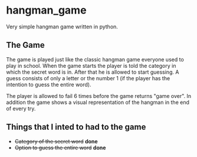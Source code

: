 # hangman_game
Very simple hangman game written in python.

## The Game
The game is played just like the classic hangman game everyone used to play in school. When the game starts the player is told the category in which the secret word is in. After that he is allowed to start guessing. A guess consists of only a letter or the number 1 (if the player has the intention to guess the entire word).

The player is allowed to fail 6 times before the game returns "game over". In addition the game shows a visual representation of the hangman in the end of every try.

## Things that I inted to had to the game
- ~~Category of the secret word~~        **done**
- ~~Option to guess the entire word~~     **done**
